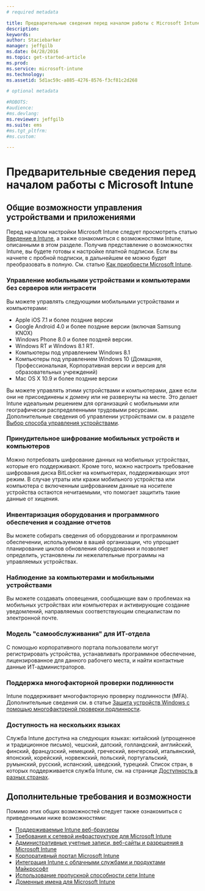 ```yaml
---
# required metadata

title: Предварительные сведения перед началом работы с Microsoft Intune | Microsoft Intune
description:
keywords:
author: Staciebarker
manager: jeffgilb
ms.date: 04/28/2016
ms.topic: get-started-article
ms.prod:
ms.service: microsoft-intune
ms.technology:
ms.assetid: 5d1ac59c-a885-4276-8576-f3cf81c2d268

# optional metadata

#ROBOTS:
#audience:
#ms.devlang:
ms.reviewer: jeffgilb
ms.suite: ems
#ms.tgt_pltfrm:
#ms.custom:

---
```


# Предварительные сведения перед началом работы с Microsoft Intune

## Общие возможности управления устройствами и приложениями
Перед началом настройки Microsoft Intune следует просмотреть статью [Введение в Intune](/intune/understand-explore/introduction-to-microsoft-intune), а также ознакомиться с возможностями Intune, описанными в этом разделе. Получив представление о возможностях Intune, вы будете готовы к настройке платной подписки. Если вы начнете с пробной подписки, в дальнейшем ее можно будет преобразовать в полную. См. статью [Как приобрести Microsoft Intune](http://www.microsoft.com/en-us/server-cloud/products/microsoft-intune/Purchasing.aspx).

### Управление мобильными устройствами и компьютерами без серверов или интрасети
Вы можете управлять следующими мобильными устройствами и компьютерами:

-   Apple iOS 7.1 и более поздние версии
-   Google Android 4.0 и более поздние версии (включая Samsung KNOX)
-   Windows Phone 8.0 и более поздней версии.
-   Windows RT и Windows 8.1 RT.
-   Компьютеры под управлением Windows 8.1
-   Компьютеры под управлением Windows 10 (Домашняя, Профессиональная, Корпоративная версии и версия для образовательных учреждений)
-   Mac OS X 10.9 и более поздние версии

Вы можете управлять этими устройствами и компьютерами, даже если они не присоединены к домену или не развернуты на месте. Это делает Intune идеальным решением для организаций с мобильными или географически распределенными трудовыми ресурсами. Дополнительные сведения об управлении устройствами см. в разделе [Выбор способа управления устройствами](/Intune/Deploy-use/choose-how-to-manage-devices).

### Принудительное шифрование мобильных устройств и компьютеров
Можно потребовать шифрование данных на мобильных устройствах, которые его поддерживают. Кроме того, можно настроить требование шифрования диска BitLocker на компьютерах, поддерживающих этот режим. В случае утраты или кражи мобильного устройства или компьютера с включенным шифрованием данные на носителе устройства остаются нечитаемыми, что помогает защитить такие данные от хищения.

### Инвентаризация оборудования и программного обеспечения и создание отчетов
Вы можете собирать сведения об оборудовании и программном обеспечении, используемом в вашей организации, что упрощает планирование циклов обновления оборудования и позволяет определить, установлены ли нежелательные программы на управляемых устройствах.

### Наблюдение за компьютерами и мобильными устройствами
Вы можете создавать оповещения, сообщающие вам о проблемах на мобильных устройствах или компьютерах и активирующие создание уведомлений, направляемых соответствующим специалистам по электронной почте.

### Модель "самообслуживания" для ИТ-отдела
С помощью корпоративного портала пользователи могут регистрировать устройства, устанавливать программное обеспечение, лицензированное для данного рабочего места, и найти контактные данные ИТ-администраторов.

### Поддержка многофакторной проверки подлинности
Intune поддерживает многофакторную проверку подлинности (MFA). Дополнительные сведения см. в статье [Защита устройств Windows с помощью многофакторной проверки подлинности](/intune/deploy-use/protect-windows-devices-with-multi-factor-authentication).

### Доступность на нескольких языках
Служба Intune доступна на следующих языках: китайский (упрощенное и традиционное письмо), чешский, датский, голландский, английский, финский, французский, немецкий, греческий, венгерский, итальянский, японский, корейский, норвежский, польский, португальский, румынский, русский, испанский, шведский, турецкий. Список стран, в которых поддерживается служба Intune, см. на странице [Доступность в разных странах](https://products.office.com/en-us/business/international-availability).

## Дополнительные требования и возможности   
Помимо этих общих возможностей следует также ознакомиться с приведенными ниже возможностями:

- [Поддерживаемые Intune веб-браузеры](supported-web-browsers.md)</br>
- [Требования к сетевой инфраструктуре для Microsoft Intune](network-infrastructure-requirements-for-microsoft-intune.md)</br>
- [Административные учетные записи, веб-сайты и разрешения в Microsoft Intune](administrative-accounts-websites-perms.md)</br>
- [Корпоративный портал Microsoft Intune](microsoft-intune-company-portal.md)</br>
- [Интеграция Intune с облачными службами и продуктами Майкрософт](integration-with-cloud-services.md)</br>
- [Использование пропускной способности сети Intune](network-bandwidth-use.md)</br>
- [Доменные имена для Microsoft Intune](domain-names-for-microsoft-intune.md)


<!--HONumber=May16_HO4-->


